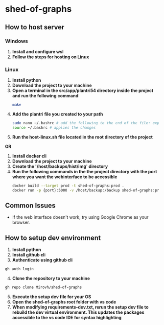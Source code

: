 # shed-of-graphs

## How to host server
### Windows
1. **Install and configure wsl**
2. **Follow the steps for hosting on Linux**

### Linux
1. **Install python**
2. **Download the project to your machine**
3. **Open a terminal in the src/app/plantri54 directory inside the project and run the following command**
    ```bash
    make
    ```
3. **Add the plantri file you created to your path**
    ```bash
    sudo nano ~/.bashrc # add the following to the end of the file: export PATH=$PATH:/path/to/the/plantri/file
    source ~/.bashrc # applies the changes
    ```  
4. **Run the host-linux.sh file located in the root directory of the project**

**OR**

1. **Install docker cli**
2. **Download the project to your machine**
3. **Create the '/host/backups/hist/img' directory**
4. **Run the following commands in the the project directory with the port where you want the webinterface to be accessible**
    ```bash
    docker build --target prod -t shed-of-graphs:prod .
    docker run -p {port}:5000 -v /host/backup:/backup shed-of-graphs:prod
    ```

## Common Issues
- If the web interface doesn't work, try using Google Chrome as your browser.


## How to setup dev environment
1. **Install python**
2. **Install github cli**
3. **Authenticate using github cli**
```bash
gh auth login
```
4. **Clone the repository to your machine**
```bash
gh repo clone Mirovh/shed-of-graphs
```
5. **Execute the setup dev file for your OS**
6. **Open the shed-of-graphs root folder with vs code**
7. **When modifying requirements-dev.txt, rerun the setup dev file to rebuild the dev virtual environment. This updates the packages accessible to the vs code IDE for syntax highlighting**
